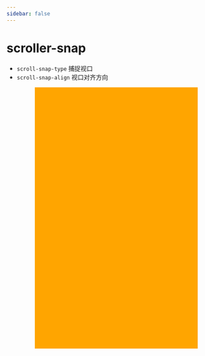 ```yaml
---
sidebar: false
---
```


# scroller-snap


- `scroll-snap-type` 捕捉视口
- `scroll-snap-align` 视口对齐方向

<ul class="list">
    <li v-for="i in 24" class="list-item" :key="i">
        <img v-if="i < 10" :src="$oss(`assets/solar-term/0${i}.webp`)">
        <img v-else :src="$oss(`assets/solar-term/${i}.webp`)">
    </li>
</ul>

<style lang="scss">
.list {
    padding:0px;
    margin:0 auto;
    list-style: none;
    width: 375px;
    height: 600px;
    background: orange;
    overflow-y: auto;
    scroll-snap-type: y mandatory;

    &-item {
        height: 85%;
        width: 100%;
        scroll-snap-align: start;
        overflow: hidden;
        box-sizing: border-box;
        padding: 20px 20px 0;

        &:last-child {
            padding-bottom: 20px;
        }

        img {
            width: 100%;
            height: 100%;
            object-fit: fill;
        }
    }
}
</style>
